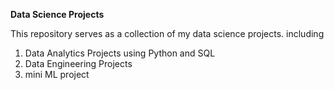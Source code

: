 **Data Science Projects**

This repository serves as a collection of my data science projects.
including
1. Data Analytics Projects using Python and SQL
2. Data Engineering Projects
3. mini ML project 
